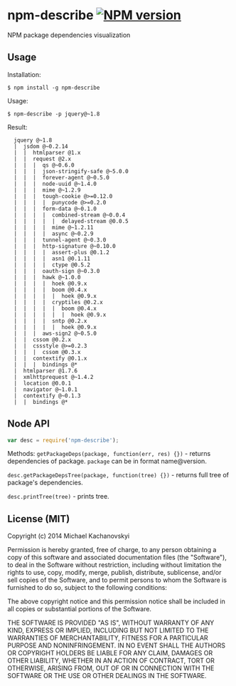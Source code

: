# npm-describe [![NPM version][npm-image]][npm-url]

NPM package dependencies visualization

## Usage

Installation: 
```
$ npm install -g npm-describe
```
Usage:
```
$ npm-describe -p jquery@~1.8
```
Result:
```
  jquery @~1.8
  |  jsdom @~0.2.14
  |  |  htmlparser @1.x
  |  |  request @2.x
  |  |  |  qs @~0.6.0
  |  |  |  json-stringify-safe @~5.0.0
  |  |  |  forever-agent @~0.5.0
  |  |  |  node-uuid @~1.4.0
  |  |  |  mime @~1.2.9
  |  |  |  tough-cookie @>=0.12.0
  |  |  |  |  punycode @>=0.2.0
  |  |  |  form-data @~0.1.0
  |  |  |  |  combined-stream @~0.0.4
  |  |  |  |  |  delayed-stream @0.0.5
  |  |  |  |  mime @~1.2.11
  |  |  |  |  async @~0.2.9
  |  |  |  tunnel-agent @~0.3.0
  |  |  |  http-signature @~0.10.0
  |  |  |  |  assert-plus @0.1.2
  |  |  |  |  asn1 @0.1.11
  |  |  |  |  ctype @0.5.2
  |  |  |  oauth-sign @~0.3.0
  |  |  |  hawk @~1.0.0
  |  |  |  |  hoek @0.9.x
  |  |  |  |  boom @0.4.x
  |  |  |  |  |  hoek @0.9.x
  |  |  |  |  cryptiles @0.2.x
  |  |  |  |  |  boom @0.4.x
  |  |  |  |  |  |  hoek @0.9.x
  |  |  |  |  sntp @0.2.x
  |  |  |  |  |  hoek @0.9.x
  |  |  |  aws-sign2 @~0.5.0
  |  |  cssom @0.2.x
  |  |  cssstyle @>=0.2.3
  |  |  |  cssom @0.3.x
  |  |  contextify @0.1.x
  |  |  |  bindings @*
  |  htmlparser @1.7.6
  |  xmlhttprequest @~1.4.2
  |  location @0.0.1
  |  navigator @~1.0.1
  |  contextify @~0.1.3
  |  |  bindings @*

```

## Node API

```js
var desc = require('npm-describe');
```
Methods:
`getPackageDeps(package, function(err, res) {})` - returns dependencies of package.
`package` can be in format name@version.

`desc.getPackageDepsTree(package, function(tree) {})` - returns full tree of package's dependencies.

`desc.printTree(tree)` - prints tree.

## License (MIT)

Copyright (c) 2014 Michael Kachanovskyi

Permission is hereby granted, free of charge, to any person obtaining a copy of
this software and associated documentation files (the "Software"), to deal in
the Software without restriction, including without limitation the rights to
use, copy, modify, merge, publish, distribute, sublicense, and/or sell copies of
the Software, and to permit persons to whom the Software is furnished to do so,
subject to the following conditions:

The above copyright notice and this permission notice shall be included in all
copies or substantial portions of the Software.

THE SOFTWARE IS PROVIDED "AS IS", WITHOUT WARRANTY OF ANY KIND, EXPRESS OR
IMPLIED, INCLUDING BUT NOT LIMITED TO THE WARRANTIES OF MERCHANTABILITY, FITNESS
FOR A PARTICULAR PURPOSE AND NONINFRINGEMENT. IN NO EVENT SHALL THE AUTHORS OR
COPYRIGHT HOLDERS BE LIABLE FOR ANY CLAIM, DAMAGES OR OTHER LIABILITY, WHETHER
IN AN ACTION OF CONTRACT, TORT OR OTHERWISE, ARISING FROM, OUT OF OR IN
CONNECTION WITH THE SOFTWARE OR THE USE OR OTHER DEALINGS IN THE SOFTWARE.

[npm-url]: https://npmjs.org/package/npm-describe
[npm-image]: https://badge.fury.io/js/npm-describe.png